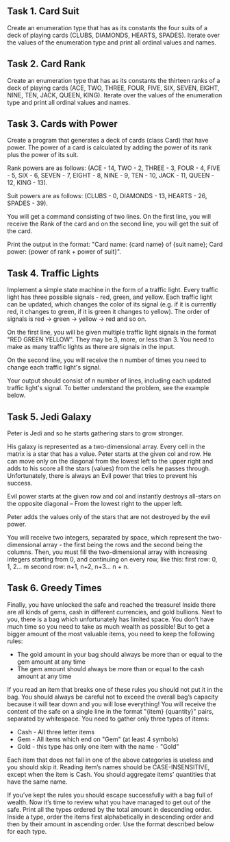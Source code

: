 ## Task 1. Card Suit

Create an enumeration type that has as its constants the four suits of a deck of playing cards (CLUBS, DIAMONDS, HEARTS, SPADES). Iterate over the values of the enumeration type and print all ordinal values and names.



## Task 2. Card Rank

Create an enumeration type that has as its constants the thirteen ranks of a deck of playing cards (ACE, TWO, THREE, FOUR, FIVE, SIX, SEVEN, EIGHT, NINE, TEN, JACK, QUEEN, KING). Iterate over the values of the enumeration type and print all ordinal values and names.



## Task 3. Cards with Power

Create a program that generates a deck of cards (class Card) that have power. The power of a card is calculated by adding the power of its rank plus the power of its suit.

Rank powers are as follows: (ACE - 14, TWO - 2, THREE - 3, FOUR - 4, FIVE - 5, SIX - 6, SEVEN - 7, EIGHT - 8, NINE - 9, TEN - 10, JACK - 11, QUEEN - 12, KING - 13).

Suit powers are as follows: (CLUBS - 0, DIAMONDS - 13, HEARTS - 26, SPADES - 39).

You will get a command consisting of two lines. On the first line, you will receive the Rank of the card and on the second line, you will get the suit of the card.

Print the output in the format: "Card name: {card name} of {suit name}; Card power: {power of rank + power of suit}".



## Task 4. Traffic Lights

Implement a simple state machine in the form of a traffic light. Every traffic light has three possible signals - red, green, and yellow. Each traffic light can be updated, which changes the color of its signal (e.g. if it is currently red, it changes to green, if it is green it changes to yellow). The order of signals is red -> green -> yellow -> red and so on.

On the first line, you will be given multiple traffic light signals in the format "RED GREEN YELLOW". They may be 3, more, or less than 3. You need to make as many traffic lights as there are signals in the input.

On the second line, you will receive the n number of times you need to change each traffic light's signal.

Your output should consist of n number of lines, including each updated traffic light's signal. To better understand the problem, see the example below.



## Task 5. Jedi Galaxy

Peter is Jedi and so he starts gathering stars to grow stronger.

His galaxy is represented as a two-dimensional array. Every cell in the matrix is a star that has a value. Peter starts at the given col and row. He can move only on the diagonal from the lowest left to the upper right and adds to his score all the stars (values) from the cells he passes through. Unfortunately, there is always an Evil power that tries to prevent his success.

Evil power starts at the given row and col and instantly destroys all-stars on the opposite diagonal – From the lowest right to the upper left.

Peter adds the values only of the stars that are not destroyed by the evil power.

You will receive two integers, separated by space, which represent the two-dimensional array - the first being the rows and the second being the columns. Then, you must fill the two-dimensional array with increasing integers starting from 0, and continuing on every row, like this: first row: 0, 1, 2… m second row: n+1, n+2, n+3… n + n.



## Task 6. Greedy Times

Finally, you have unlocked the safe and reached the treasure! Inside there are all kinds of gems, cash in different currencies, and gold bullions. Next to you, there is a bag which unfortunately has limited space. You don’t have much time so you need to take as much wealth as possible! But to get a bigger amount of the most valuable items, you need to keep the following rules:
- The gold amount in your bag should always be more than or equal to the gem amount at any time
- The gem amount should always be more than or equal to the cash amount at any time

If you read an item that breaks one of these rules you should not put it in the bag. You should always be careful not to exceed the overall bag’s capacity because it will tear down and you will lose everything! You will receive the content of the safe on a single line in the format "{item} {quantity}" pairs, separated by whitespace. You need to gather only three types of items:
- Cash - All three letter items
- Gem - All items which end on "Gem" (at least 4 symbols)
- Gold - this type has only one item with the name - "Gold"

Each item that does not fall in one of the above categories is useless and you should skip it. Reading item’s names should be CASE-INSENSITIVE, except when the item is Cash. You should aggregate items’ quantities that have the same name.

If you’ve kept the rules you should escape successfully with a bag full of wealth. Now it’s time to review what you have managed to get out of the safe. Print all the types ordered by the total amount in descending order. Inside a type, order the items first alphabetically in descending order and then by their amount in ascending order. Use the format described below for each type.